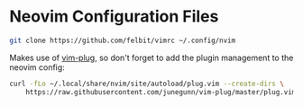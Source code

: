 # Neovim Configuration Files


```sh
git clone https://github.com/felbit/vimrc ~/.config/nvim
```

Makes use of [vim-plug](https://github.com/junegunn/vim-plug), so don't forget to add the plugin management to the neovim config:
```sh
curl -fLo ~/.local/share/nvim/site/autoload/plug.vim --create-dirs \
    https://raw.githubusercontent.com/junegunn/vim-plug/master/plug.vim
```
